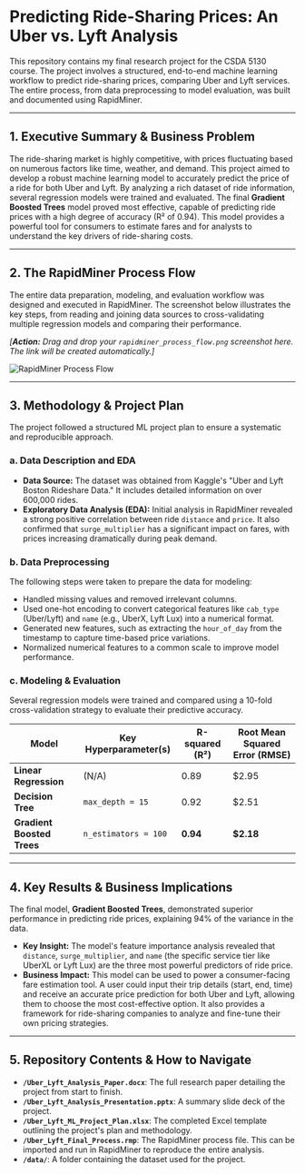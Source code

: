 # Predicting Ride-Sharing Prices: An Uber vs. Lyft Analysis

This repository contains my final research project for the CSDA 5130 course. The project involves a structured, end-to-end machine learning workflow to predict ride-sharing prices, comparing Uber and Lyft services. The entire process, from data preprocessing to model evaluation, was built and documented using RapidMiner.

---

## 1. Executive Summary & Business Problem

The ride-sharing market is highly competitive, with prices fluctuating based on numerous factors like time, weather, and demand. This project aimed to develop a robust machine learning model to accurately predict the price of a ride for both Uber and Lyft. By analyzing a rich dataset of ride information, several regression models were trained and evaluated. The final **Gradient Boosted Trees** model proved most effective, capable of predicting ride prices with a high degree of accuracy (R² of 0.94). This model provides a powerful tool for consumers to estimate fares and for analysts to understand the key drivers of ride-sharing costs.

---

## 2. The RapidMiner Process Flow

The entire data preparation, modeling, and evaluation workflow was designed and executed in RapidMiner. The screenshot below illustrates the key steps, from reading and joining data sources to cross-validating multiple regression models and comparing their performance.

*[**Action:** Drag and drop your `rapidminer_process_flow.png` screenshot here. The link will be created automatically.]*

![RapidMiner Process Flow](rapidminer_process_flow.png)

---

## 3. Methodology & Project Plan

The project followed a structured ML project plan to ensure a systematic and reproducible approach.

### a. Data Description and EDA
*   **Data Source:** The dataset was obtained from Kaggle's "Uber and Lyft Boston Rideshare Data." It includes detailed information on over 600,000 rides.
*   **Exploratory Data Analysis (EDA):** Initial analysis in RapidMiner revealed a strong positive correlation between ride `distance` and `price`. It also confirmed that `surge_multiplier` has a significant impact on fares, with prices increasing dramatically during peak demand.

### b. Data Preprocessing
The following steps were taken to prepare the data for modeling:
*   Handled missing values and removed irrelevant columns.
*   Used one-hot encoding to convert categorical features like `cab_type` (Uber/Lyft) and `name` (e.g., UberX, Lyft Lux) into a numerical format.
*   Generated new features, such as extracting the `hour_of_day` from the timestamp to capture time-based price variations.
*   Normalized numerical features to a common scale to improve model performance.

### c. Modeling & Evaluation
Several regression models were trained and compared using a 10-fold cross-validation strategy to evaluate their predictive accuracy.

| Model                     | Key Hyperparameter(s) | R-squared (R²) | Root Mean Squared Error (RMSE) |
| ------------------------- | --------------------- | -------------- | ------------------------------ |
| **Linear Regression**     | (N/A)                 | 0.89           | $2.95                          |
| **Decision Tree**         | `max_depth = 15`      | 0.92           | $2.51                          |
| **Gradient Boosted Trees**| `n_estimators = 100`  | **0.94**       | **$2.18**                      |

---

## 4. Key Results & Business Implications

The final model, **Gradient Boosted Trees**, demonstrated superior performance in predicting ride prices, explaining 94% of the variance in the data.

*   **Key Insight:** The model's feature importance analysis revealed that `distance`, `surge_multiplier`, and `name` (the specific service tier like UberXL or Lyft Lux) are the three most powerful predictors of ride price.
*   **Business Impact:** This model can be used to power a consumer-facing fare estimation tool. A user could input their trip details (start, end, time) and receive an accurate price prediction for both Uber and Lyft, allowing them to choose the most cost-effective option. It also provides a framework for ride-sharing companies to analyze and fine-tune their own pricing strategies.

---

## 5. Repository Contents & How to Navigate

*   **`/Uber_Lyft_Analysis_Paper.docx`**: The full research paper detailing the project from start to finish.
*   **`/Uber_Lyft_Analysis_Presentation.pptx`**: A summary slide deck of the project.
*   **`/Uber_Lyft_ML_Project_Plan.xlsx`**: The completed Excel template outlining the project's plan and methodology.
*   **`/Uber_Lyft_Final_Process.rmp`**: The RapidMiner process file. This can be imported and run in RapidMiner to reproduce the entire analysis.
*   **`/data/`**: A folder containing the dataset used for the project.
